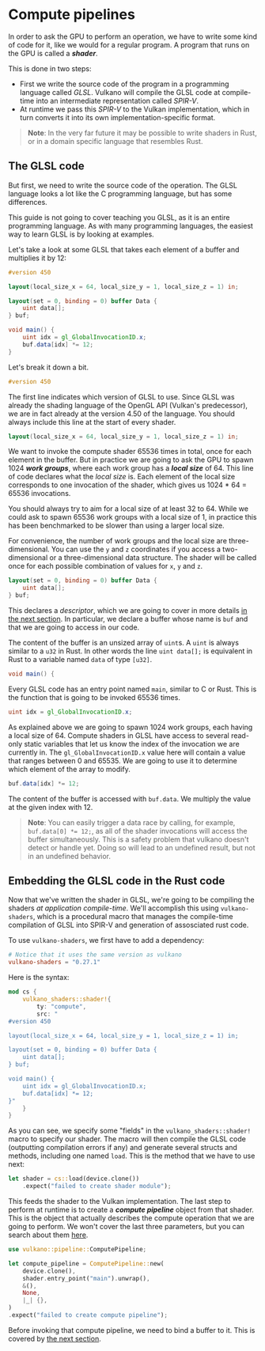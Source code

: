 # Compute pipelines

In order to ask the GPU to perform an operation, we have to write some kind of code for it, like we
would for a regular program. A program that runs on the GPU is called a ***shader***.

This is done in two steps:

- First we write the source code of the program in a programming language called *GLSL*. Vulkano
  will compile the GLSL code at compile-time into an intermediate representation called *SPIR-V*.
- At runtime we pass this *SPIR-V* to the Vulkan implementation, which in turn converts it into
  its own implementation-specific format.

<center><object data="/guide-compute-pipeline-1.svg"></object></center>

> **Note**: In the very far future it may be possible to write shaders in Rust, or in a
> domain specific language that resembles Rust.

## The GLSL code

But first, we need to write the source code of the operation. The GLSL language looks a lot like
the C programming language, but has some differences.

This guide is not going to cover teaching you GLSL, as it is an entire programming language. As with 
many programming languages, the easiest way to learn GLSL is by looking at examples.

Let's take a look at some GLSL that takes each element of a buffer and multiplies it by 12:

```glsl
#version 450

layout(local_size_x = 64, local_size_y = 1, local_size_z = 1) in;

layout(set = 0, binding = 0) buffer Data {
    uint data[];
} buf;

void main() {
    uint idx = gl_GlobalInvocationID.x;
    buf.data[idx] *= 12;
}
```

Let's break it down a bit.

```glsl
#version 450
```

The first line indicates which version of GLSL to use. Since GLSL was already the shading language
of the OpenGL API (Vulkan's predecessor), we are in fact already at the version 4.50 of the
language. You should always include this line at the start of every shader.

```glsl
layout(local_size_x = 64, local_size_y = 1, local_size_z = 1) in;
```

We want to invoke the compute shader 65536 times in total, once for each element in the buffer.
But in practice we are going to ask the GPU to spawn 1024 ***work groups***, where each work group
has a ***local size*** of 64. This line of code declares what the *local size* is. Each element of
the local size corresponds to one invocation of the shader, which gives us 1024 * 64 = 65536
invocations.

You should always try to aim for a local size of at least 32 to 64. While we could ask to spawn
65536 work groups with a local size of 1, in practice this has been benchmarked to be slower than
using a larger local size.

For convenience, the number of work groups and the local size are three-dimensional. You can use
the `y` and `z` coordinates if you access a two-dimensional or a three-dimensional data structure.
The shader will be called once for each possible combination of values for `x`, `y` and `z`.

```glsl
layout(set = 0, binding = 0) buffer Data {
    uint data[];
} buf;
```

This declares a *descriptor*, which we are going to cover in more details [in the next
section](/guide/descriptor-sets). In particular, we declare a buffer whose name is `buf` and that
we are going to access in our code.

The content of the buffer is an unsized array of `uint`s. A `uint` is always similar to a `u32`
in Rust. In other words the line `uint data[];` is equivalent in Rust to a variable named `data`
of type `[u32]`.

```glsl
void main() {
```

Every GLSL code has an entry point named `main`, similar to C or Rust. This is the function that
is going to be invoked 65536 times.

```glsl
uint idx = gl_GlobalInvocationID.x;
```

As explained above we are going to spawn 1024 work groups, each having a local size of 64. Compute
shaders in GLSL have access to several read-only static variables that let us know the index of
the invocation we are currently in. The `gl_GlobalInvocationID.x` value here will contain a value
that ranges between 0 and 65535. We are going to use it to determine which element of the array
to modify.

```glsl
buf.data[idx] *= 12;
```

The content of the buffer is accessed with `buf.data`. We multiply the value at the given index
with 12.

> **Note**: You can easily trigger a data race by calling, for example, `buf.data[0] *= 12;`, as all
> of the shader invocations will access the buffer simultaneously. This is a safety problem that
> vulkano doesn't detect or handle yet. Doing so will lead to an undefined result, but not in an
> undefined behavior.

## Embedding the GLSL code in the Rust code

Now that we've written the shader in GLSL, we're going to be compiling the shaders *at 
application compile-time*. We'll accomplish this using `vulkano-shaders`, which is a procedural macro that manages the compile-time compilation of GLSL into SPIR-V and generation of assosciated rust code.

To use `vulkano-shaders`, we first have to add a dependency:

```toml
# Notice that it uses the same version as vulkano
vulkano-shaders = "0.27.1"
```

Here is the syntax:

```rust
mod cs {
    vulkano_shaders::shader!{
        ty: "compute",
        src: "
#version 450

layout(local_size_x = 64, local_size_y = 1, local_size_z = 1) in;

layout(set = 0, binding = 0) buffer Data {
    uint data[];
} buf;

void main() {
    uint idx = gl_GlobalInvocationID.x;
    buf.data[idx] *= 12;
}"
    }
}
```

As you can see, we specify some "fields" in the `vulkano_shaders::shader!` macro to specify our shader.
The macro will then compile the GLSL code (outputting compilation errors if any) and generate several structs and methods, including one named `load`.
This is the method that we have to use next:

```rust
let shader = cs::load(device.clone())
    .expect("failed to create shader module");
```

This feeds the shader to the Vulkan implementation. The last step to perform at runtime is to
create a ***compute pipeline*** object from that shader. This is the object that actually describes
the compute operation that we are going to perform. We won't cover the last three parameters, but
you can search about them
[here](https://docs.rs/vulkano/0.27.1/vulkano/pipeline/compute/struct.ComputePipeline.html).

```rust
use vulkano::pipeline::ComputePipeline;

let compute_pipeline = ComputePipeline::new(
    device.clone(),
    shader.entry_point("main").unwrap(),
    &(),
    None,
    |_| {},
)
.expect("failed to create compute pipeline");
```

Before invoking that compute pipeline, we need to bind a buffer to it. This is covered by [the
next section](/guide/descriptor-sets).
